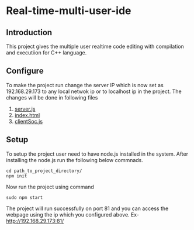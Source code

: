 # Real-time-multi-user-ide

## Introduction
This project gives the multiple user realtime code editing with compilation and executiion for C++ language.

## Configure
To make the project run change the server IP which is now set as 192.168.29.173 to any local netwok ip or to localhost ip in the project. The changes will be done in following files
1. [server.js](/server.js)
2. [index.html](/index.html)
3. [clientSoc.js](/clientSoc.js)


## Setup
To setup the project user need to have node.js installed in the system. After installing the node.js run the following below commnads.
```
cd path_to_project_directory/
npm init
```
Now run the project using command
```
sudo npm start
```
The project will run successfully on port 81 and you can access the webpage using the ip which you configured above.
Ex- http://192.168.29.173:81/


